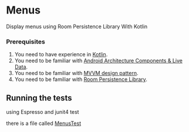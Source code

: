 # Menus
Display menus using Room Persistence Library With Kotlin

### Prerequisites

 1. You need to have experience in [Kotlin](https://kotlinlang.org).
 2. You need to be familiar with [Android Architecture Components & Live Data](https://developer.android.com/topic/libraries/architecture/).
 3. You need to be familiar with [MVVM design pattern](https://en.wikipedia.org/wiki/Model–view–viewmodel).
 4. You need to be familiar with [Room Persistence Library](https://developer.android.com/topic/libraries/architecture/room).

 ## Running the tests

 using Espresso and junit4 test

 there is a file called [MenusTest](/app/src/androidTest/java/com/elmenus/app/MenusTest.kt)

